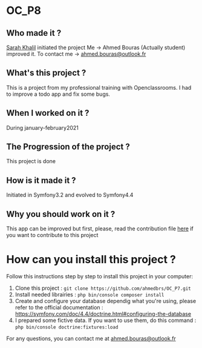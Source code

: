 # OC_P8

## Who made it ?

[Sarah Khalil](https://github.com/saro0h) initiated the project
Me -> Ahmed Bouras (Actually student) improved it.
To contact me -> ahmed.bouras@outlook.fr

## What's this project ?

This is a project from my professional training with Openclassrooms.
I had to improve a todo app and fix some bugs.

## When I worked on it ?

During january-february2021 

## The Progression of the project ?

This project is done

## How is it made it ?

Initiated in Symfony3.2 and evolved to Symfony4.4

## Why you should work on it ?

This app can be improved but first, please, read the contribution file [here](https://github.com/ahmedbrs/OC_P8/blob/main/CONTRIBUTION.md) if you want to contribute to this project 

# How can you install this project ?

Follow this instructions step by step to install this project in your computer:
 1. Clone this project : `git clone https://github.com/ahmedbrs/OC_P7.git`
 2. Install needed librairies : `php bin/console composer install`
 3. Create and configure your database dependig what you're using, please refer to the official documentation : https://symfony.com/doc/4.4/doctrine.html#configuring-the-database
 4. I prepared some fictive data. If you want to use them, do this command : 
`php bin/console doctrine:fixtures:load`
 
 

For any questions, you can contact me at ahmed.bouras@outlook.fr